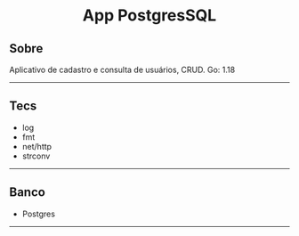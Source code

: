 <h1 align="center">
  App PostgresSQL
</h1> 

## Sobre

Aplicativo de cadastro e consulta de usuários, CRUD.
Go: 1.18
___
  

## Tecs
- log
- fmt
- net/http
- strconv 
___
  

## Banco
- Postgres
___

 
